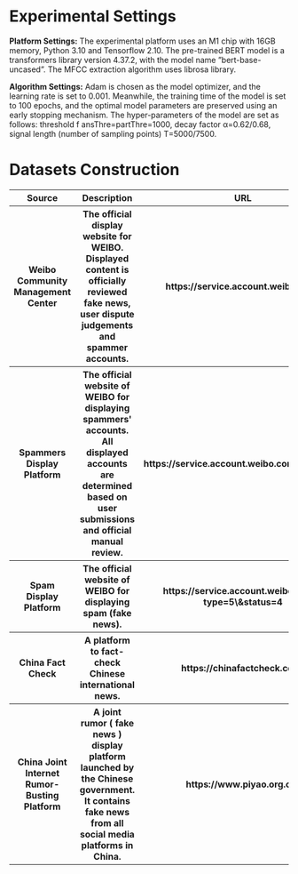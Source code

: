 # Experimental Settings

**Platform Settings:** The experimental platform uses an M1 chip with 16GB memory, Python 3.10 and Tensorflow 2.10. The pre-trained BERT model is a transformers library version 4.37.2, with the model name ”bert-base-uncased”. The MFCC extraction algorithm uses librosa library.

**Algorithm Settings:**  Adam is chosen as the model optimizer, and the learning rate is set to 0.001. Meanwhile, the training time of the model is set to 100 epochs, and the optimal model parameters are preserved using an early stopping mechanism. The hyper-parameters of the model are set as follows: threshold f ansThre=partThre=1000, decay factor α=0.62/0.68, signal length (number of sampling points) T=5000/7500.

# Datasets Construction

<table>
  <tr>
    <th width="400" >Source</th>
    <th width="900" >Description</th>
    <th width="300" >URL</th>
  </tr>
  <tr>
    <th width="400" >Weibo Community Management Center</th>
    <th width="900" >The official display website for WEIBO. Displayed content is officially reviewed fake news, user dispute judgements and spammer accounts.</th>
    <th width="300" >https://service.account.weibo.com/</th>
  </tr>
  <tr>
    <th width="400" >Spammers Display Platform</th>
    <th width="900" >The official website of WEIBO for displaying spammers' accounts. All displayed accounts are determined based on user submissions and official manual review.</th>
    <th width="300" >https://service.account.weibo.com/toppunish</th>
  </tr>
  <tr>
    <th width="400" >Spam Display Platform</th>
    <th width="900" >The official website of WEIBO for displaying spam (fake news).</th>
    <th width="300" >https://service.account.weibo.com/?type=5\&status=4</th>
  </tr>
  <tr>
    <th width="400" >China Fact Check</th>
    <th width="900" >A platform to fact-check Chinese international news.</th>
    <th width="300" >https://chinafactcheck.com/</th>
  </tr>
  <tr>
    <th width="400" >China Joint Internet Rumor-Busting Platform</th>
    <th width="900" >A joint rumor ( fake news ) display platform launched by the Chinese government. It contains fake news from all social media platforms in China.</th>
    <th width="300" >https://www.piyao.org.cn/</th>
  </tr>
</table>


